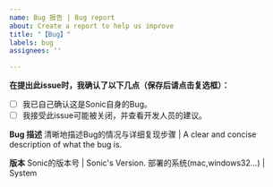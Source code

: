 ```yaml
---
name: Bug 报告 | Bug report
about: Create a report to help us improve
title: "【Bug】"
labels: bug
assignees: ''

---
```


**在提出此issue时，我确认了以下几点（保存后请点击复选框）：**

- [ ] 我已自己确认这是Sonic自身的Bug。
- [ ] 我接受此issue可能被关闭，并查看开发人员的建议。

**Bug 描述**
清晰地描述Bug的情况与详细复现步骤 | A clear and concise description of what the bug is. 

**版本**
Sonic的版本号 | Sonic's Version. 
部署的系统(mac,windows32...) |  System

